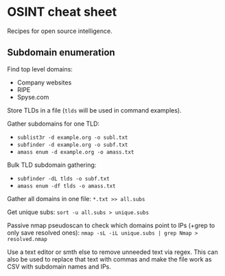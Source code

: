 # OSINT cheat sheet

Recipes for open source intelligence.

## Subdomain enumeration

Find top level domains:
* Company websites
* RIPE
* Spyse.com

Store TLDs in a file (`tlds` will be used in command examples).

Gather subdomains for one TLD:
* `sublist3r -d example.org -o subl.txt`
* `subfinder -d example.org -o subf.txt`
* `amass enum -d example.org -o amass.txt`

Bulk TLD subdomain gathering:
* `subfinder -dL tlds -o subf.txt`
* `amass enum -df tlds -o amass.txt`

Gather all domains in one file: `*.txt >> all.subs`

Get unique subs: `sort -u all.subs > unique.subs`

Passive nmap pseudoscan to check which domains point to IPs (+grep to only save resolved ones): `nmap -sL -iL unique.subs | grep Nmap > resolved.nmap`

Use a text editor or smth else to remove unneeded text via regex. This can also be used to replace that text with commas and make the file work as CSV with subdomain names and IPs.
